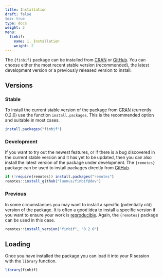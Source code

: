 ```yaml
---
title: Installation
draft: false
toc: true
type: docs
weight: 2
menu:
  finbif:
    name: 1. Installation
    weight: 2
---
```


[CRAN]: https://cran.r-project.org
[GitHub]: https://github.com


The `{finbif}` package can be installed from [CRAN] or [GitHub]. You can choose
either the most recent stable version (recommended), the latest development
version or a previously released version to install.

## Versions
### Stable
To install the current stable version of the package from [CRAN] (currently
0.2.0) use the function
`install.packages`. This is the recommended option and suitable in most cases.

```r
install.packages("finbif")
```

### Development
If you want to try out the newest features, or if there is a bug discovered
in the current stable version and it has yet to be updated, then you can also
install the latest version of the package under development. The `{remotes}`
package can be used to install packages directly from [GitHub].

```r
if (!require(remotes)) install.packages("remotes")
remotes::install_github("luomus/finbif@dev")
```

### Previous
In some circumstances you may want to install a specific (potentially old)
version of the package. It is often a good idea to install a specific version
if you want to ensure your work is
[reproducible](https://www.practicereproducibleresearch.org/). Again, the
`{remotes}` package can be used in this case.

```r
remotes::install_version("finbif", "0.2.0")
```

## Loading
Once you have installed the package you can load it into your R session with the
`library` function.

```r
library(finbif)
```
